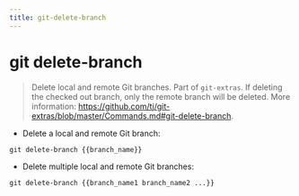 ```yaml
---
title: git-delete-branch
---
```

# git delete-branch

> Delete local and remote Git branches.
> Part of `git-extras`. If deleting the checked out branch, only the remote branch will be deleted.
> More information: <https://github.com/tj/git-extras/blob/master/Commands.md#git-delete-branch>.

- Delete a local and remote Git branch:

`git delete-branch {{branch_name}}`

- Delete multiple local and remote Git branches:

`git delete-branch {{branch_name1 branch_name2 ...}}`
